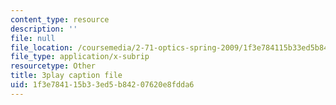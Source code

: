 ```yaml
---
content_type: resource
description: ''
file: null
file_location: /coursemedia/2-71-optics-spring-2009/1f3e784115b33ed5b84207620e8fdda6_JmWguqCZRxk.srt
file_type: application/x-subrip
resourcetype: Other
title: 3play caption file
uid: 1f3e7841-15b3-3ed5-b842-07620e8fdda6
---
```

